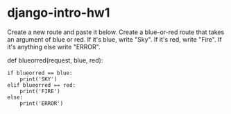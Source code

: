 # django-intro-hw1

Create a new route and paste it below. Create a blue-or-red route that takes an argument of blue or red. If it's blue, write "Sky". If it's red, write "Fire". If it's anything else write "ERROR".





def blueorred(request, blue, red):
    
    if blueorred == blue:
        print('SKY')
    elif blueorred == red:
        print('FIRE')
    else:
        print('ERROR')
